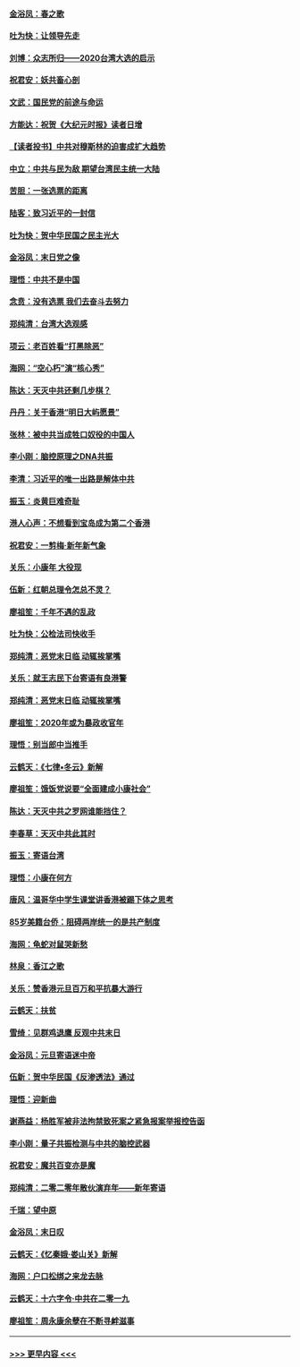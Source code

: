 #### [金浴凤：春之歌](../pages/nsc993/n11797687.md?t=01170511) 
#### [吐为快：让领导先走](../pages/nsc993/n11797512.md?t=01170511) 
#### [刘博：众志所归——2020台湾大选的启示](../pages/nsc993/n11796878.md?t=01170511) 
#### [祝君安：妖共畜心剖](../pages/nsc993/n11794273.md?t=01170511) 
#### [文武：国民党的前途与命运](../pages/nsc993/n11794198.md?t=01170511) 
#### [方能达：祝贺《大纪元时报》读者日增](../pages/nsc993/n11793807.md?t=01170511) 
#### [【读者投书】中共对穆斯林的迫害成扩大趋势](../pages/nsc993/n11791371.md?t=01170511) 
#### [中立：中共与民为敌 期望台湾民主统一大陆](../pages/nsc993/n11790392.md?t=01170511) 
#### [苦胆：一张选票的距离](../pages/nsc993/n11788914.md?t=01170511) 
#### [陆客：致习近平的一封信](../pages/nsc993/n11788867.md?t=01170511) 
#### [吐为快：贺中华民国之民主光大](../pages/nsc993/n11788618.md?t=01170511) 
#### [金浴凤：末日党之像](../pages/nsc993/n11787475.md?t=01170511) 
#### [理悟：中共不是中国](../pages/nsc993/n11787463.md?t=01170511) 
#### [念贲：没有选票  我们去奋斗去努力](../pages/nsc993/n11787398.md?t=01170511) 
#### [郑纯清：台湾大选观感](../pages/nsc993/n11786210.md?t=01170511) 
#### [项云：老百姓看“打黑除恶”](../pages/nsc993/n11785398.md?t=01170511) 
#### [海网：“空心朽”演“核心秀”](../pages/nsc993/n11783874.md?t=01170511) 
#### [陈达：天灭中共还剩几步棋？](../pages/nsc993/n11783719.md?t=01170511) 
#### [丹丹：关于香港“明日大屿愿景”](../pages/nsc993/n11783273.md?t=01170511) 
#### [张林：被中共当成牲口奴役的中国人](../pages/nsc993/n11782397.md?t=01170511) 
#### [李小刚：脑控原理之DNA共振](../pages/nsc993/n11780962.md?t=01170511) 
#### [李清：习近平的唯一出路是解体中共](../pages/nsc993/n11780866.md?t=01170511) 
#### [振玉：炎黄巨难奇耻](../pages/nsc993/n11779632.md?t=01170511) 
#### [港人心声：不想看到宝岛成为第二个香港](../pages/nsc993/n11778817.md?t=01170511) 
#### [祝君安：一剪梅‧新年新气象](../pages/nsc993/n11776340.md?t=01170511) 
#### [关乐：小康年 大役现](../pages/nsc993/n11774213.md?t=01170511) 
#### [伍新：红朝总理令怎总不灵？](../pages/nsc993/n11770813.md?t=01170511) 
#### [廖祖笙：千年不遇的乱政](../pages/nsc993/n11770373.md?t=01170511) 
#### [吐为快：公检法司快收手](../pages/nsc993/n11770359.md?t=01170511) 
#### [郑纯清：恶党末日临 动辄挨掌嘴](../pages/nsc993/n11769912.md?t=01170511) 
#### [关乐：就王志民下台寄语有良港警](../pages/nsc993/n11769903.md?t=01170511) 
#### [郑纯清：恶党末日临 动辄挨掌嘴](../pages/nsc993/n11769356.md?t=01170511) 
#### [廖祖笙：2020年或为暴政收官年](../pages/nsc993/n11768216.md?t=01170511) 
#### [理悟：别当郎中当推手](../pages/nsc993/n11768243.md?t=01170511) 
#### [云鹤天：《七律▪冬云》新解](../pages/nsc993/n11768204.md?t=01170511) 
#### [廖祖笙：饿饭党说要“全面建成小康社会”](../pages/nsc993/n11767482.md?t=01170511) 
#### [陈达：天灭中共之罗网谁能挡住？](../pages/nsc993/n11767465.md?t=01170511) 
#### [李春草：天灭中共此其时](../pages/nsc993/n11767452.md?t=01170511) 
#### [振玉：寄语台湾](../pages/nsc993/n11767432.md?t=01170511) 
#### [理悟：小康在何方](../pages/nsc993/n11767394.md?t=01170511) 
#### [唐风：温哥华中学生课堂讲香港被踢下体之思考](../pages/nsc993/n11766848.md?t=01170511) 
#### [85岁美籍台侨：阻碍两岸统一的是共产制度](../pages/nsc993/n11765043.md?t=01170511) 
#### [海网：龟蛇对鼠哭新愁](../pages/nsc993/n11764895.md?t=01170511) 
#### [林泉：香江之歌](../pages/nsc993/n11764415.md?t=01170511) 
#### [关乐：赞香港元旦百万和平抗暴大游行](../pages/nsc993/n11764382.md?t=01170511) 
#### [云鹤天：扶贫](../pages/nsc993/n11764245.md?t=01170511) 
#### [雪绮：见群鸡退鹰  反观中共末日](../pages/nsc993/n11762112.md?t=01170511) 
#### [金浴凤：元旦寄语迷中帝](../pages/nsc993/n11761788.md?t=01170511) 
#### [伍新：贺中华民国《反渗透法》通过](../pages/nsc993/n11761994.md?t=01170511) 
#### [理悟：迎新曲](../pages/nsc993/n11761152.md?t=01170511) 
#### [谢燕益：杨胜军被非法拘禁致死案之紧急报案举报控告函](../pages/nsc993/n11756134.md?t=01170511) 
#### [李小刚：量子共振检测与中共的脑控武器](../pages/nsc993/n11754518.md?t=01170511) 
#### [祝君安：魔共百变亦是魔](../pages/nsc993/n11754469.md?t=01170511) 
#### [郑纯清：二零二零年散伙演弃年——新年寄语](../pages/nsc993/n11754195.md?t=01170511) 
#### [千瑞：望中原](../pages/nsc993/n11754159.md?t=01170511) 
#### [金浴凤：末日叹](../pages/nsc993/n11752359.md?t=01170511) 
#### [云鹤天：《忆秦娥‧娄山关》新解](../pages/nsc993/n11752348.md?t=01170511) 
#### [海网：户口松绑之来龙去脉](../pages/nsc993/n11752328.md?t=01170511) 
#### [云鹤天：十六字令‧中共在二零一九](../pages/nsc993/n11752305.md?t=01170511) 
#### [廖祖笙：周永康余孽在不断寻衅滋事](../pages/nsc993/n11751013.md?t=01170511) 

----
#### [ >>> 更早内容 <<< ](../indexes/nsc993-earlier.md)
